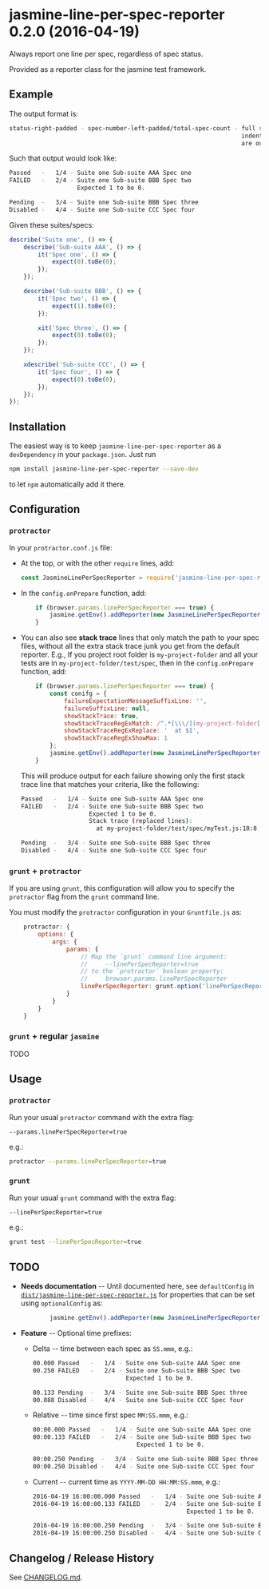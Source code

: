 # jasmine-line-per-spec-reporter 0.2.0 (2016-04-19)

Always report one line per spec, regardless of spec status.

Provided as a reporter class for the jasmine test framework.

## Example

The output format is:
```sh
status-right-padded - spec-number-left-padded/total-spec-count - full suite/spec description
                                                                 indented expect messages
                                                                 are output on FAILURE
```

Such that output would look like:

```sh
Passed   -   1/4 - Suite one Sub-suite AAA Spec one
FAILED   -   2/4 - Suite one Sub-suite BBB Spec two
                   Expected 1 to be 0.

Pending  -   3/4 - Suite one Sub-suite BBB Spec three
Disabled -   4/4 - Suite one Sub-suite CCC Spec four
```

Given these suites/specs:

```js
describe('Suite one', () => {
    describe('Sub-suite AAA', () => {
        it('Spec one', () => {
            expect(0).toBe(0);
        });
    });

    describe('Sub-suite BBB', () => {
        it('Spec two', () => {
            expect(1).toBe(0);
        });

        xit('Spec three', () => {
            expect(0).toBe(0);
        });
    });

    xdescribe('Sub-suite CCC', () => {
        it('Spec four', () => {
            expect(0).toBe(0);
        });
    });
});
```

## Installation

The easiest way is to keep `jasmine-line-per-spec-reporter` as a `devDependency` in your `package.json`. Just run

```sh
npm install jasmine-line-per-spec-reporter --save-dev
```

to let `npm` automatically add it there.

## Configuration

### `protractor`

In your `protractor.conf.js` file:

- At the top, or with the other `require` lines, add:

    ```js
    const JasmineLinePerSpecReporter = require('jasmine-line-per-spec-reporter');
    ```

- In the `config.onPrepare` function, add:

    ```js
        if (browser.params.linePerSpecReporter === true) {
            jasmine.getEnv().addReporter(new JasmineLinePerSpecReporter(jasmine));
        }
    ```

- You can also see **stack trace** lines that only match the path to your spec files,
without all the extra stack trace junk you get from the default reporter.
E.g., If you project root folder is `my-project-folder` and all your tests are in `my-project-folder/test/spec`,
then in the `config.onPrepare` function, add:

    ```js
        if (browser.params.linePerSpecReporter === true) {
            const conifg = {
                failureExpectationMessageSuffixLine: '',
                failureSuffixLine: null,
                showStackTrace: true,
                showStackTraceRegExMatch: /^.*[\\\/](my-project-folder[\\\/]test[\\\/]spec[\\\/].*)\)$/g,
                showStackTraceRegExReplace: '  at $1',
                showStackTraceRegExShowMax: 1
            };
            jasmine.getEnv().addReporter(new JasmineLinePerSpecReporter(jasmine, config));
        }
    ```
    
    This will produce output for each failure showing only the first stack trace line that matches your criteria, like the following:

    ```sh
    Passed   -   1/4 - Suite one Sub-suite AAA Spec one
    FAILED   -   2/4 - Suite one Sub-suite BBB Spec two
                       Expected 1 to be 0.
                       Stack trace (replaced lines):
                         at my-project-folder/test/spec/myTest.js:10:8

    Pending  -   3/4 - Suite one Sub-suite BBB Spec three
    Disabled -   4/4 - Suite one Sub-suite CCC Spec four
    ```

### `grunt` + `protractor`

If you are using `grunt`, this configuration will allow you to specify the `protractor` flag from the `grunt` command line.

You must modify the `protractor` configuration in your `Gruntfile.js` as: 
```js
    protractor: {
        options: {
            args: {
                params: {
                    // Map the `grunt` command line argument:
                    //     --linePerSpecReporter=true
                    // to the `protractor` boolean property:
                    //     browser.params.linePerSpecReporter
                    linePerSpecReporter: grunt.option('linePerSpecReporter')
                }
            }
        }
    }
```

### `grunt` + regular `jasmine`

TODO

## Usage

### `protractor`

Run your usual `protractor` command with the extra flag:

```sh
--params.linePerSpecReporter=true
```

e.g.:

```sh
protractor --params.linePerSpecReporter=true
```

### `grunt`

Run your usual `grunt` command with the extra flag:

```sh
--linePerSpecReporter=true
```

e.g.:

```sh
grunt test --linePerSpecReporter=true
```

## TODO

- **Needs documentation** --
Until documented here, see
`defaultConfig` in [`dist/jasmine-line-per-spec-reporter.js`](dist/jasmine-line-per-spec-reporter.js)
for properties that can be set using `optionalConfig` as:

    ```js
            jasmine.getEnv().addReporter(new JasmineLinePerSpecReporter(jasmine, optionalConfig));
    ```

- **Feature** --
Optional time prefixes:

    - Delta -- time between each spec as `SS.mmm`, e.g.:

        ```sh
        00.000 Passed   -   1/4 - Suite one Sub-suite AAA Spec one
        00.250 FAILED   -   2/4 - Suite one Sub-suite BBB Spec two
                                  Expected 1 to be 0.

        00.133 Pending  -   3/4 - Suite one Sub-suite BBB Spec three
        00.088 Disabled -   4/4 - Suite one Sub-suite CCC Spec four
        ```

    - Relative -- time since first spec `MM:SS.mmm`, e.g.:

        ```sh
        00:00.000 Passed   -   1/4 - Suite one Sub-suite AAA Spec one
        00:00.133 FAILED   -   2/4 - Suite one Sub-suite BBB Spec two
                                     Expected 1 to be 0.

        00:00.250 Pending  -   3/4 - Suite one Sub-suite BBB Spec three
        00:00.250 Disabled -   4/4 - Suite one Sub-suite CCC Spec four
        ```

    - Current -- current time as `YYYY-MM-DD HH:MM:SS.mmm`, e.g.:

        ```sh
        2016-04-19 16:00:00.000 Passed   -   1/4 - Suite one Sub-suite AAA Spec one
        2016-04-19 16:00:00.133 FAILED   -   2/4 - Suite one Sub-suite BBB Spec two
                                                   Expected 1 to be 0.

        2016-04-19 16:00:00.250 Pending  -   3/4 - Suite one Sub-suite BBB Spec three
        2016-04-19 16:00:00.250 Disabled -   4/4 - Suite one Sub-suite CCC Spec four
        ```

## Changelog / Release History

See [CHANGELOG.md](CHANGELOG.md).
